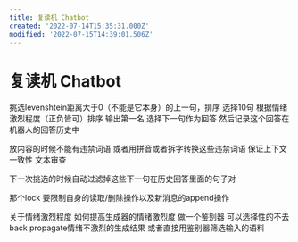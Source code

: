 ```yaml
---
title: 复读机 Chatbot
created: '2022-07-14T15:35:31.000Z'
modified: '2022-07-15T14:39:01.506Z'
---
```


# 复读机 Chatbot

挑选levenshtein距离大于0（不能是它本身）的上一句，排序 选择10句 根据情绪激烈程度（正负皆可）排序 输出第一名 选择下一句作为回答 然后记录这个回答在机器人的回答历史中

放内容的时候不能有违禁词语 或者用拼音或者拆字转换这些违禁词语 保证上下文一致性 文本审查

下一次挑选的时候自动过滤掉这些下一句在历史回答里面的句子对

那个lock 要限制自身的读取/删除操作以及新消息的append操作

关于情绪激烈程度 如何提高生成器的情绪激烈度 做一个鉴别器 可以选择性的不去back propagate情绪不激烈的生成结果 或者直接用鉴别器筛选输入的语料
